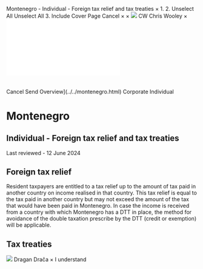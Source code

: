 Montenegro - Individual - Foreign tax relief and tax treaties
×
1.
2.
Unselect All
Unselect All
3.
Include Cover Page
Cancel
×
×
![](../../-/media/world-wide-tax-summaries/attachments/global---chris-wooley.ashx%3Frev=ac5e5f3223b34096b1afc2a6009c7320&revision=ac5e5f32-23b3-4096-b1af-c2a6009c7320&hash=859B7ADC84DC2CBEC9760E9E6EE7DE6D0A8BFCDF)
CW
Chris Wooley
×
![](foreign-tax-relief-and-tax-treaties.html)
######
Cancel
Send
Overview](../../montenegro.html)
Corporate
Individual
# Montenegro
## Individual - Foreign tax relief and tax treaties
Last reviewed - 12 June 2024
## Foreign tax relief
Resident taxpayers are entitled to a tax relief up to the amount of tax paid in another country on income realised in that country. This tax relief is equal to the tax paid in another country but may not exceed the amount of the tax that would have been paid in Montenegro.
In case the income is received from a country with which Montenegro has a DTT in place, the method for avoidance of the double taxation prescribe by the DTT (credit or exemption) will be applicable.
## Tax treaties
![](../../-/media/world-wide-tax-summaries/20220831054503160.ashx%3Frev=fb83b13d28eb4c8ba6277e0ce72c058a&revision=fb83b13d-28eb-4c8b-a627-7e0ce72c058a&hash=A7C1C6D01C971B8130A553F4361B2E6761755E6F)
Dragan Drača
×
I understand